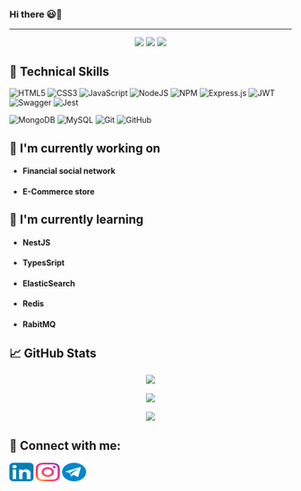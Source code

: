 ### Hi there 😃👋
<hr/>
<!-- </p align="center">
<img src="https://github.com/ritik307/ritik307/blob/main/images/newbg(1).png" />
 -->
<p align="center">
 <img src="https://badges.pufler.dev/visits/behzad-rabiei/behzad-rabiei"/> 
 <img src="https://badges.pufler.dev/repos/behzad-rabiei"/>
 <img src="https://badges.pufler.dev/commits/monthly/behzad-rabiei" />
</p>

## 💼 Technical Skills
![HTML5](https://img.shields.io/badge/html5-%23E34F26.svg?style=flat&logo=html5&logoColor=white)
![CSS3](https://img.shields.io/badge/css3-%231572B6.svg?style=flat&logo=css3&logoColor=white)
![JavaScript](https://img.shields.io/badge/javascript-%23323330.svg?style=flat&logo=javascript&logoColor=%23F7DF1E)
![NodeJS](https://img.shields.io/badge/node.js-6DA55F?style=flat&logo=node.js&logoColor=white)
![NPM](https://img.shields.io/badge/NPM-%23000000.svg?style=flat&logo=npm&logoColor=white)
![Express.js](https://img.shields.io/badge/express.js-%23404d59.svg?style=flat&logo=express&logoColor=%2361DAFB)
![JWT](https://img.shields.io/badge/JWT-black?style=flat&logo=JSON%20web%20tokens)
![Swagger](https://img.shields.io/badge/-Swagger-%23Clojure?style=flat&logo=swagger&logoColor=white)
![Jest](https://img.shields.io/badge/-jest-%23C21325?style=flat&logo=jest&logoColor=white)

![MongoDB](https://img.shields.io/badge/MongoDB-%234ea94b.svg?style=flat&logo=mongodb&logoColor=white)
![MySQL](https://img.shields.io/badge/mysql-%2300f.svg?style=flat&logo=mysql&logoColor=white)
![Git](https://img.shields.io/badge/git-%23F05033.svg?style=flat&logo=git&logoColor=white)
![GitHub](https://img.shields.io/badge/github-%23121011.svg?style=flat&logo=github&logoColor=white)

## 🔭 I'm currently working on
- <h4>Financial social network </h4>
- <h4>E-Commerce store</h4>

## 🌱 I'm currently learning
- <h4>NestJS </h4>
- <h4>TypesSript</h4>
- <h4>ElasticSearch</h4>
- <h4>Redis</h4>
- <h4>RabitMQ</h4>

## 📈 GitHub Stats 
<p align = "center">
      <img src = "https://github-readme-stats.vercel.app/api/top-langs/?username=behzad-rabiei&theme=highcontrast&layout=compact">
</p>
<p align = "center">
      <img  src = "https://github-readme-stats.vercel.app/api?username=behzad-rabiei&show_icons=true&theme=highcontrast&line_height=27">
</p>

<p align = "center">
     <img src = "https://github-readme-streak-stats.herokuapp.com/?user=behzad-rabiei&theme=highcontrast">
</p> 

## 🤝 Connect with me:
<p align="left">
<a href="https://www.linkedin.com/in/behzad-rabiei" target="_blank"><img align="center" src="https://raw.githubusercontent.com/Behzad-Rabiei/behzad-rabiei/main/images/linkedin.svg" alt="" height="33" width="43" /></a>
<a href="https://www.instagram.com/behzad_rabiei/" target="_blank"><img align="center" src="https://raw.githubusercontent.com/Behzad-Rabiei/behzad-rabiei/main/images/instagram.svg" alt="" height="33" width="43" /></a>
<a href="https://t.me/Behzad_Rabiei" target="_blank"><img align="center" src="https://raw.githubusercontent.com/Behzad-Rabiei/behzad-rabiei/main/images/telegram.svg" alt="" height="33" width="43" /></a>
